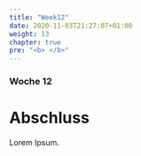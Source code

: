 ```yaml
---
title: "Week12"
date: 2020-11-03T21:27:07+01:00
weight: 13
chapter: true
pre: "<b> </b>"
---
```


### Woche 12

# Abschluss

Lorem Ipsum.